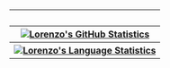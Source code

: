 <p>&nbsp;</p>
<table>
<tbody>
<tr>
<th>&nbsp;</th>
</tr>
<tr>
<th><a href="https://github.com/anuraghazra/github-readme-stats"> <img src="https://github-readme-stats.vercel.app/api?username=lorenzo132&amp;count_private=true&amp;show_icons=true&amp;theme=synthwave&amp;title_color=2CE2FA" alt="Lorenzo's GitHub Statistics" align="center" /> </a></th>
</tr>
<tr>
<th><a href="https://github.com/anuraghazra/github-readme-stats"> <img src="https://github-readme-stats.vercel.app/api/top-langs/?username=lorenzo132&amp;layout=compact&amp;theme=synthwave&amp;title_color=2CE2FA" alt="Lorenzo's Language Statistics" align="center" /> </a></th>
</tr>
</tbody>
</table>
